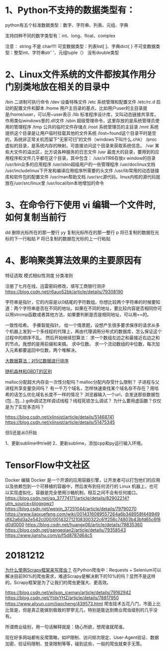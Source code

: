 # 1、Python不支持的数据类型有：
python有五个标准数据类型：数字、字符串、列表、元组、字典

支持四种不同的数字类型有：int、long、float、complex

注意：
string 不是 char!!!!
可变数据类型：列表list[ ]、字典dict{ }
不可变数据类型：整型int、字符串str' '、元组tuple（）
没有double类型

# 2、Linux文件系统的文件都按其作用分门别类地放在相关的目录中
/bin 二进制可执行命令
/dev 设备特殊文件
/etc 系统管理和配置文件
/etc/rc.d 启动的配置文件和脚本
/home 用户主目录的基点，比如用户user的主目录就是/home/user，可以用~user表示
/lib 标准程序设计库，又叫动态链接共享库，作用类似windows里的.dll文件
/sbin 超级管理命令，这里存放的是系统管理员使用的管理程序
/tmp 公共的临时文件存储点
/root 系统管理员的主目录
/mnt 系统提供这个目录是让用户临时挂载其他的文件系统
/lost+found这个目录平时是空的，系统非正常关机而留下“无家可归”的文件（windows下叫什么.chk）
/proc 虚拟的目录，是系统内存的映射。可直接访问这个目录来获取系统信息。
/var 某些大文件的溢出区，比方说各种服务的日志文件
/usr 最庞大的目录，要用到的应用程序和文件几乎都在这个目录，其中包含：
/usr/x11R6存放x window的目录
/usr/bin众多的应用程序
/usr/sbin超级用户的一些管理程序
/usr/doclinux文档
/usr/includelinux下开发和编译应用程序所需要的头文件
/usr/lib常用的动态链接库和软件包的配置文件
/usr/man帮助文档
/usr/src源代码，linux内核的源代码就放在/usr/src/linux里
/usr/local/bin本地增加的命令

# 3、在命令行下使用 vi 编辑一个文件时, 如何复制当前行
dd 删除光标所在的那一整行
yy 复制光标所在的那一整行
p 将已复制的数据在光标的下一行粘贴
P 将已复制的数据在光标的上一行粘贴

# 4、影响聚类算法效果的主要原因有
特征选取
模式相似性测度
分类准则

注册了七月在线、迅雷密码修改，填写工商银行测评
https://blog.csdn.net/r6auo52bk/article/details/79308190


字符串是指针，它的内容是以0结尾的字符数组。你想比较两个字符串的时候要知道：两个字符串是否在不同的地址。如果在不同的地址，要比较内容是否相同你可以用strcmp函数或者其他方法，如果要判断是否是相同地址，可以用==的。



一致性哈希。
手撕智能指针。
给一个情景题，设想产生很多要求保序的请求从多个机器上发到一个多线程的代理上，再由代理调用分布式的数据库，怎么保证这个过程中的顺序不乱。
然后开始继续怼算法：
求一个数组左边之和最接近右边之和的节点。我想的是用前缀和来搞。
求中位数。
求一个流动数组的中位数，每次加入元素都要返回中位数，两个堆解决。


[大数据算法：对5亿数据进行排序](https://blog.csdn.net/lemon_tree12138/article/details/48783535)

[随机森林和GBDT的区别](https://blog.csdn.net/login_sonata/article/details/73929426)

malloc分配超大内存会一次性分配吗？malloc分配内存受什么限制？
子进程与父进程共享变量空间吗？
有一千万个域名，怎样快速查找某个域名存不存在？用哈希的话怎么优化域名长度不一样的情况？
浏览器输入一个url，会发送那些数据包(包…包…)
gdb调试怎样调试线程？线程死锁怎么调试？
为什么要用虚函数？仅仅是为了实现多态吗？

https://blog.csdn.net/xlinsist/article/details/51468741
https://blog.csdn.net/xlinsist/article/details/51475345


但S还是从0开始


1、更新sublime中trie树
2、更新sublime，添加cpp和py运行输入环境。



# TensorFlow中文社区
Docker 编辑
Docker 是一个开源的应用容器引擎，让开发者可以打包他们的应用以及依赖包到一个可移植的容器中，然后发布到任何流行的 Linux 机器上，也可以实现虚拟化。容器是完全使用沙箱机制，相互之间不会有任何接口。
https://blog.csdn.net/qq_37774171/article/details/82902214?utm_source=blogxgwz1
https://blog.csdn.net/weixin_37251044/article/details/79790270
https://www.liaoxuefeng.com/wiki/0014316089557264a6b348958f449949df42a6d3a2e542c000/001432712108300322c61f256c74803b43bfd65c6f8d0d0000
https://blog.csdn.net/huangx06/article/details/78835360
https://blog.csdn.net/gangeqian2/article/details/79358543
https://www.jianshu.com/p/f5d8787d64c5





# 20181212

[为什么使用Scrapy框架来写爬虫？](https://mp.weixin.qq.com/s/il44DVlynDiZ5zVyOFC1PQ)
在Python爬虫中：Requests + Selenium可以解决目前90%的爬虫需求，难道Scrapy是解决剩下的10%的吗？显然不是这样的。Scrapy框架是为了让我们的爬虫更强大、更高效。




https://blog.csdn.net/wilson_iceman/article/details/79162942
https://blog.csdn.net/YtdxYHZ/article/details/78817950
https://www.aliyun.com/jiaocheng/439573.html
爬虫技术五花八门，市面上比比皆是，但是真正能做到极致的寥寥无几，特别是能达到商业爬虫级别的几乎没有。

所谓商业级别，用一句话解释就是：随心所欲，想爬谁就爬谁。

现在好多网站都有反爬策略，如IP限制、访问频次限定、User-Agent验证、数据加密、验证码限制、登录限制等等，碰到这些，一般的爬虫就束手无策。























